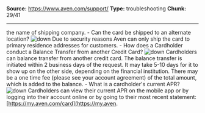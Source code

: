 # 

**Source:** https://www.aven.com/support/
**Type:** troubleshooting
**Chunk:** 29/41

---

the name of shipping company. \- Can the card be shipped to an alternate location? ![down](https://www.aven.com/img/down.bb266b57.svg) Due to security reasons Aven can only ship the card to primary residence addresses for customers. \- How does a Cardholder conduct a Balance Transfer from another Credit Card? ![down](https://www.aven.com/img/down.bb266b57.svg) Cardholders can balance transfer from another credit card. The balance transfer is initiated within 2 business days of the request. It may take 5-10 days for it to show up on the other side, depending on the financial institution. There may be a one time fee (please see your account agreement) of the total amount, which is added to the balance. \- What is a cardholder's current APR? ![down](https://www.aven.com/img/down.bb266b57.svg) Cardholders can view their current APR on the mobile app or by logging into their account online or by going to their most recent statement: [https://my.aven.com/card](https://my.aven.